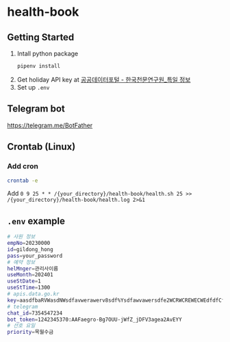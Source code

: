 # health-book
## Getting Started
1. Intall python package
    ```
    pipenv install
    ```
2. Get holiday API key at
[공공데이터포털 - 한국천문연구원_특일 정보](https://www.data.go.kr/tcs/dss/selectApiDataDetailView.do?publicDataPk=15012690)
4. Set up ```.env```

## Telegram bot
https://telegram.me/BotFather

## Crontab (Linux)
### Add cron
```bash
crontab -e
```
Add ```0 9 25 * * /{your_directory}/health-book/health.sh 25 >> /{your_directory}/health-book/health.log 2>&1```

## `.env` example
```bash
# 사원 정보
empNo=20230000
id=gildong_hong
pass=your_password
# 예약 정보
helMnger=관리사이름
useMonth=202401
useStDate=1
useStTime=1300
# apis.data.go.kr
key=aasdfbaRVWasdNWsdfavwerawerv8sdf%Ysdfawvawersdfe2WCRWCREWECWEdfdfCfsefD
# telegram
chat_id=7354547234
bot_token=1242345370:AAFaegro-Bg7OUU-jWfZ_jDFV3agea2AvEYY
# 선호 요일
priority=목월수금
```
